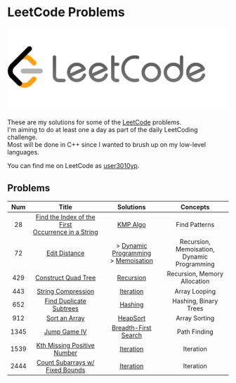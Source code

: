 # LeetCode Problems

![LeetCode Logo](LeetCode.png)

These are my solutions for some of the [LeetCode](https://leetcode.com/) problems.  
I'm aiming to do at least one a day as part of the daily LeetCoding challenge.  
Most will be done in C++ since I wanted to brush up on my low-level languages.  

You can find me on LeetCode as [user3010yp](https://leetcode.com/user3010Yp/).

## Problems
| Num  |      Title      |  Solutions  | Concepts |
|:----:|:---------------:|:-----------:|:--------:|
|   28 | [Find the Index of the First<br>Occurrence in a String](https://leetcode.com/problems/find-the-index-of-the-first-occurrence-in-a-string) | [KMP Algo](0028-Find_The_Index_Of_The_First_Occurence_In_A_String.cpp) | Find Patterns |
|   72 | [Edit Distance](https://leetcode.com/problems/edit-distance) | > [Dynamic Programming](0072-Edit_Distance--Dynamic_Programming.cpp)<br>> [Memoisation](72-Edit_Distance--Memoisation.cpp) | Recursion, Memoisation,<br>Dynamic Programming |
|  429 | [Construct Quad Tree](https://leetcode.com/problems/construct-quad-tree/) | [Recursion](0429-Construct_Quad_Tree.cpp) | Recursion, Memory Allocation |
|  443 | [String Compression](https://leetcode.com/problems/string-compression/) | [Iteration](0443-String_Compression.cpp) | Array Looping |
|  652 | [Find Duplicate Subtrees](https://leetcode.com/problems/find-duplicate-subtrees/) | [Hashing](0652-Find_Duplicate_Subtrees.cpp) | Hashing, Binary Trees |
|  912 | [Sort an Array](https://leetcode.com/problems/sort-an-array/) | [HeapSort](0912-Sort_an_Array.cpp) | Array Sorting |
| 1345 | [Jump Game IV](https://leetcode.com/problems/jump-game-iv/) | [Breadth-First Search](1345-Jump_Game_IV.cpp) | Path Finding |
| 1539 | [Kth Missing Positive Number](https://leetcode.com/problems/kth-missing-positive-number) | [Iteration](1539-Kth_Missing_Positive_Number.cpp) | Iteration |
| 2444 | [Count Subarrays w/ Fixed Bounds](https://leetcode.com/problems/count-subarrays-with-fixed-bounds) | [Iteration](2444-Count_Subarrays_With_Fixed_Bounds.cpp) | Iteration |